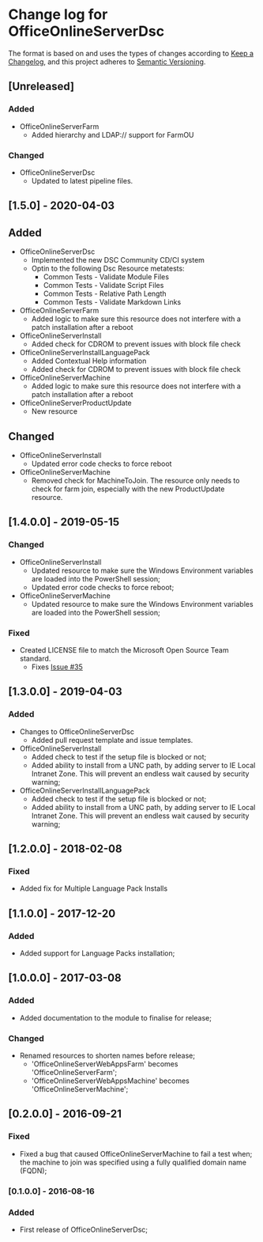 # Change log for OfficeOnlineServerDsc

The format is based on and uses the types of changes according to [Keep a Changelog](https://keepachangelog.com/en/1.0.0/),
and this project adheres to [Semantic Versioning](https://semver.org/spec/v2.0.0.html).

## [Unreleased]

### Added

- OfficeOnlineServerFarm
  - Added hierarchy and LDAP:// support for FarmOU

### Changed

- OfficeOnlineServerDsc
  - Updated to latest pipeline files.

## [1.5.0] - 2020-04-03

## Added

- OfficeOnlineServerDsc
  - Implemented the new DSC Community CD/CI system
  - Optin to the following Dsc Resource metatests:
    - Common Tests - Validate Module Files
    - Common Tests - Validate Script Files
    - Common Tests - Relative Path Length
    - Common Tests - Validate Markdown Links
- OfficeOnlineServerFarm
  - Added logic to make sure this resource does not interfere with
    a patch installation after a reboot
- OfficeOnlineServerInstall
  - Added check for CDROM to prevent issues with block file check
- OfficeOnlineServerInstallLanguagePack
  - Added Contextual Help information
  - Added check for CDROM to prevent issues with block file check
- OfficeOnlineServerMachine
  - Added logic to make sure this resource does not interfere with
    a patch installation after a reboot
- OfficeOnlineServerProductUpdate
  - New resource

## Changed

- OfficeOnlineServerInstall
  - Updated error code checks to force reboot
- OfficeOnlineServerMachine
  - Removed check for MachineToJoin. The resource only needs to check
    for farm join, especially with the new ProductUpdate resource.

## [1.4.0.0] - 2019-05-15

### Changed

- OfficeOnlineServerInstall
  - Updated resource to make sure the Windows Environment
    variables are loaded into the PowerShell session;
  - Updated error code checks to force reboot;
- OfficeOnlineServerMachine
  - Updated resource to make sure the Windows Environment
    variables are loaded into the PowerShell session;

### Fixed

- Created LICENSE file to match the Microsoft Open Source Team standard.
  - Fixes [Issue #35](https://github.com/PowerShell/OfficeOnlineServerDsc/issues/35)

## [1.3.0.0] - 2019-04-03

### Added

- Changes to OfficeOnlineServerDsc
  - Added pull request template and issue templates.
- OfficeOnlineServerInstall
  - Added check to test if the setup file is blocked or not;
  - Added ability to install from a UNC path, by adding server
    to IE Local Intranet Zone. This will prevent an endless wait
    caused by security warning;
- OfficeOnlineServerInstallLanguagePack
  - Added check to test if the setup file is blocked or not;
  - Added ability to install from a UNC path, by adding server
    to IE Local Intranet Zone. This will prevent an endless wait
    caused by security warning;

## [1.2.0.0] - 2018-02-08

### Fixed

- Added fix for Multiple Language Pack Installs

## [1.1.0.0] - 2017-12-20

### Added

- Added support for Language Packs installation;

## [1.0.0.0] - 2017-03-08

### Added

- Added documentation to the module to finalise for release;

### Changed

- Renamed resources to shorten names before release;
  - 'OfficeOnlineServerWebAppsFarm' becomes 'OfficeOnlineServerFarm';
  - 'OfficeOnlineServerWebAppsMachine' becomes 'OfficeOnlineServerMachine';

## [0.2.0.0] - 2016-09-21

### Fixed

- Fixed a bug that caused OfficeOnlineServerMachine to fail a test when;
  the machine to join was specified using a fully qualified domain name (FQDN);

### [0.1.0.0] - 2016-08-16

### Added

- First release of OfficeOnlineServerDsc;
